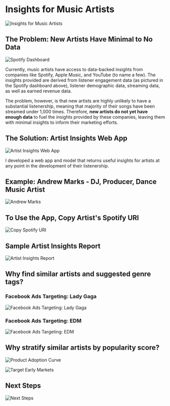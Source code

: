 # Insights for Music Artists
![Insights for Music Artists](images/01_title.jpg)


## The Problem: New Artists Have Minimal to No Data

![Spotify Dashboard](images/02_spotify_dashboard.jpg)

Currently, music artists have access to data-backed insights from companies like Spotify, Apple Music, and YouTube (to name a few). The insights provided are derived from listener engagement data (as pictured in the Spotify dashboard above), listener demographic data, streaming data, as well as earned revenue data. 

The problem, however, is that new artists are highly unlikely to have a substantial listenership, meaning that majority of their songs have been streamed under 1,000 times. Therefore, **new artists do not yet have enough data** to fuel the insights provided by these companies, leaving them with minimal insights to inform their marketing efforts.


## The Solution: Artist Insights Web App

![Artist Insights Web App](images/03_web_app.jpg)

I developed a web app and model that returns useful insights for artists at any point in the development of their listenership.

## Example: Andrew Marks - DJ, Producer, Dance Music Artist
![Andrew Marks](images/04_andrew_marks.jpg)


## To Use the App, Copy Artist's Spotify URI
![Copy Spotify URI](images/05_copy_uri.jpg)


## Sample Artist Insights Report
![Artist Insights Report](images/06_artist_insights_report.jpg)


## Why find similar artists and suggested genre tags?

### Facebook Ads Targeting: Lady Gaga
![Facebook Ads Targeting: Lady Gaga](images/07_facebook_ads_lady_gaga.jpg)

### Facebook Ads Targeting: EDM
![Facebook Ads Targeting: EDM](images/08_facebook_ads_edm.jpg)


## Why stratify similar artists by popularity score?

![Product Adoption Curve](images/09_product_adoption_curve.jpg)

![Target Early Markets](images/10_target_early_markets.jpg)

## Next Steps
![Next Steps](images/11_next_steps.jpg)
